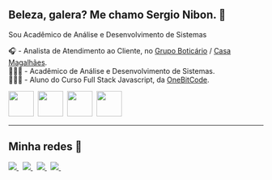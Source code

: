 ## Beleza, galera? Me chamo Sergio Nibon. 👋
Sou Acadêmico de Análise e Desenvolvimento de Sistemas

🎧 - Analista de Atendimento ao Cliente, no [Grupo Boticário](https://www.grupoboticario.com.br/) / [Casa Magalhães](https://www.casamagalhaes.com.br/).<br>
👨🏼‍🎓 - Acadêmico de Análise e Desenvolvimento de Sistemas.<br>
👨🏼‍💻 - Aluno do Curso Full Stack Javascript, da [OneBitCode](https://onebitcode.com/).<br>



<div display="inline">
<img width="50" height="50" src="https://cdn.jsdelivr.net/gh/devicons/devicon@latest/icons/html5/html5-original-wordmark.svg" />&nbsp;
<img width="50" height="50" src="https://cdn.jsdelivr.net/gh/devicons/devicon@latest/icons/css3/css3-original-wordmark.svg" />&nbsp;
<img width="50" height="50" src="https://cdn.jsdelivr.net/gh/devicons/devicon@latest/icons/javascript/javascript-original.svg" />&nbsp;
<img width="50" height="50" src="https://cdn.jsdelivr.net/gh/devicons/devicon@latest/icons/react/react-original-wordmark.svg" />&nbsp;
</div>

<hr>

## Minha redes 👋

  <a href="https://www.linkedin.com/in/sergio-nibon-serj%C3%A3o-a77639114/">
      <img src="https://img.shields.io/badge/linkedin-%230077B5.svg?style=for-the-badge&logo=linkedin&logoColor=white" />
    </a>&nbsp;

 <a href="https://www.instagram.com/dev.serjaonibon/">
      <img src="https://img.shields.io/badge/Instagram-%23E4405F.svg?style=for-the-badge&logo=Instagram&logoColor=white" />
    </a>&nbsp;

 <a href="">
      <img src="https://img.shields.io/badge/X-%23000000.svg?style=for-the-badge&logo=X&logoColor=white" />
    </a>&nbsp;

 <a href="">
      <img src="https://img.shields.io/badge/Medium-12100E?style=for-the-badge&logo=medium&logoColor=white" />
    </a>&nbsp;   


          
          
          
          

